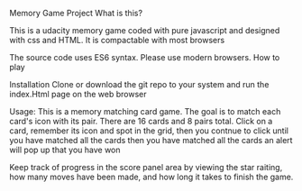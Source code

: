 Memory Game Project
What is this?

This is a udacity memory game coded with pure javascript and designed with css and HTML. It is compactable with most browsers

The source code uses ES6 syntax. Please use modern browsers. How to play

Installation
Clone or download the git repo to your system and run the index.Html page on the web browser

Usage:
This is a memory matching card game. The goal is to match each card's icon with its pair. There are 16 cards and 8 pairs total. Click on a card, remember its icon and spot in the grid, then you contnue to click until you have matched all the cards then you have matched all the cards an alert will pop up that you have won

Keep track of progress in the score panel area by viewing the star raiting, how many moves have been made, and how long it takes to finish the game.
